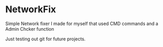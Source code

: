 ﻿# NetworkFix

 Simple Network fixer I made for myself that used CMD commands and a Admin Chcker function

Just testing out git for future projects.
